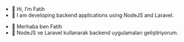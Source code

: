 - 👋 Hi, I’m Fatih
- 🌱 I am developing backend applications using NodeJS and Laravel.

<!---
mfcicek/mfcicek is a ✨ special ✨ repository because its `README.md` (this file) appears on your GitHub profile.
You can click the Preview link to take a look at your changes.
--->

- 👋 Merhaba ben Fatih
- 🌱 NodeJS ve Laravel kullanarak backend uygulamaları geliştiriyorum. 
